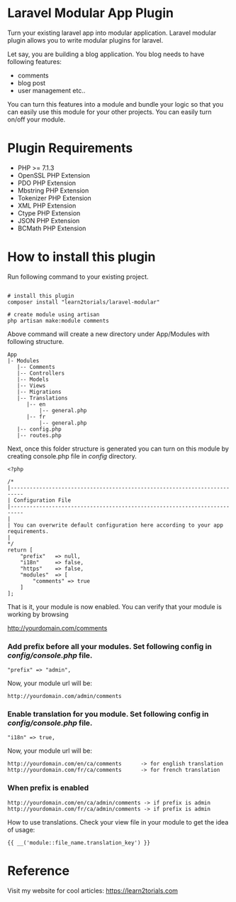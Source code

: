 # Laravel Modular App Plugin

Turn your existing laravel app into modular application. Laravel modular plugin allows you to write modular plugins for laravel.

Let say, you are building a blog application. You blog needs to have following features:

- comments
- blog post
- user management etc..

You can turn this features into a module and bundle your logic so that you can easily use this module for your other projects. You can easily turn on/off your module.


# Plugin Requirements

- PHP >= 7.1.3
- OpenSSL PHP Extension
- PDO PHP Extension
- Mbstring PHP Extension
- Tokenizer PHP Extension
- XML PHP Extension
- Ctype PHP Extension
- JSON PHP Extension
- BCMath PHP Extension

# How to install this plugin

Run following command to your existing project.

```

# install this plugin
composer install "learn2torials/laravel-modular"

# create module using artisan
php artisan make:module comments
```


Above command will create a new directory under App/Modules with following structure.

```
App
|- Modules
   |-- Comments
   |-- Controllers
   |-- Models
   |-- Views
   |-- Migrations
   |-- Translations
      |-- en
          |-- general.php
      |-- fr
          |-- general.php
   |-- config.php
   |-- routes.php
```

Next, once this folder structure is generated you can turn on this module by creating console.php file in *config* directory.

```
<?php

/*
|--------------------------------------------------------------------------
| Configuration File
|--------------------------------------------------------------------------
|
| You can overwrite default configuration here according to your app requirements.
|
*/
return [
    "prefix"   => null,
    "i18n"     => false,
    "https"    => false,
    "modules"  => [
        "comments" => true
    ]
];
```

That is it, your module is now enabled. You can verify that your module is working by browsing 

http://yourdomain.com/comments


### Add prefix before all your modules. Set following config in *config/console.php* file.

```
"prefix" => "admin",
```

Now, your module url will be: 
```
http://yourdomain.com/admin/comments
```

### Enable translation for you module. Set following config in *config/console.php* file.

```
"i18n" => true,
```

Now, your module url will be: 

```
http://yourdomain.com/en/ca/comments      -> for english translation
http://yourdomain.com/fr/ca/comments      -> for french translation
```

### When prefix is enabled
```
http://yourdomain.com/en/ca/admin/comments -> if prefix is admin
http://yourdomain.com/fr/ca/admin/comments -> if prefix is admin
```

How to use translations. Check your view file in your module to get the idea of usage:
```
{{ __('module::file_name.translation_key') }}
```

# Reference

Visit my website for cool articles: https://learn2torials.com
